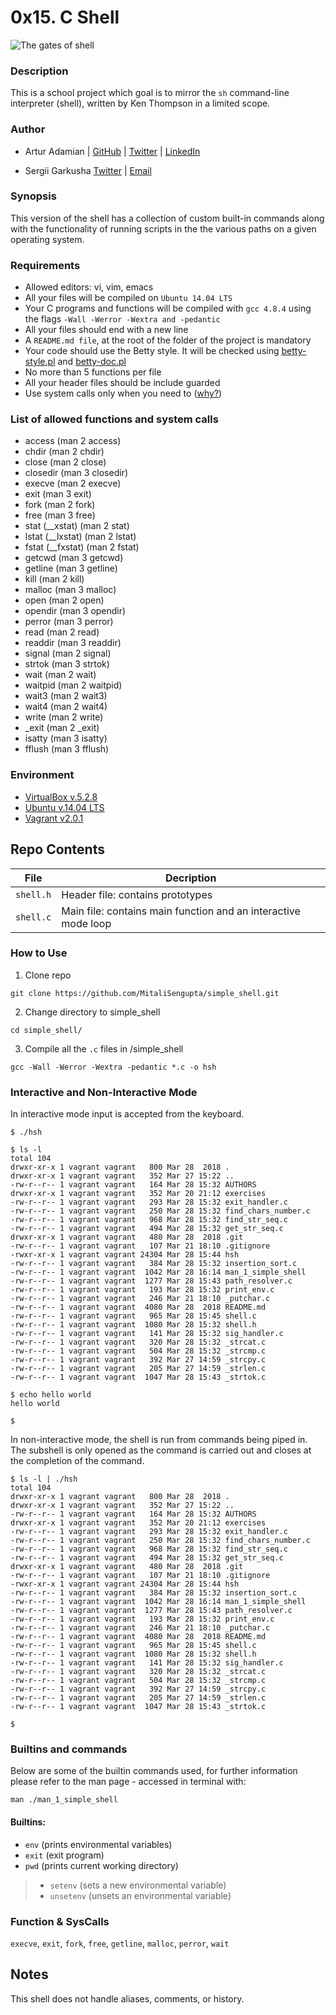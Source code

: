 # 0x15. C Shell

![The gates of shell](https://raw.githubusercontent.com/Cu7ious/simple_shell/medium/assets/shell.jpeg)

### Description
This is a school project which goal is to mirror the `sh` command-line interpreter (shell), written by Ken Thompson
in a limited scope.

### Author
* Artur Adamian | [GitHub](https://github.com/arturadamian) | [Twitter](https://twitter.com/arturadamian) | [LinkedIn](https://www.linkedin.com/in/arturadamian/)

* Sergii Garkusha [Twitter](https://twitter.com/Cu7ious) | [Email](garkusha.sergiy@gmail.com)

### Synopsis
This version of the shell has a collection of custom built-in commands along
with the functionality of running scripts in the the various paths on a given operating system.

### Requirements
* Allowed editors: vi, vim, emacs
* All your files will be compiled on `Ubuntu 14.04 LTS`
* Your C programs and functions will be compiled with `gcc 4.8.4` using the flags `-Wall -Werror -Wextra and -pedantic`
* All your files should end with a new line
* A `README.md file`, at the root of the folder of the project is mandatory
* Your code should use the Betty style. It will be checked using [betty-style.pl](https://github.com/holbertonschool/Betty/blob/master/betty-style.pl) and [betty-doc.pl](https://github.com/holbertonschool/Betty/blob/master/betty-style.pl)
* No more than 5 functions per file
* All your header files should be include guarded
* Use system calls only when you need to ([why?](//www.quora.com/Why-are-system-calls-expensive-in-operating-systems))

### List of allowed functions and system calls
* access (man 2 access)
* chdir (man 2 chdir)
* close (man 2 close)
* closedir (man 3 closedir)
* execve (man 2 execve)
* exit (man 3 exit)
* fork (man 2 fork)
* free (man 3 free)
* stat (__xstat) (man 2 stat)
* lstat (__lxstat) (man 2 lstat)
* fstat (__fxstat) (man 2 fstat)
* getcwd (man 3 getcwd)
* getline (man 3 getline)
* kill (man 2 kill)
* malloc (man 3 malloc)
* open (man 2 open)
* opendir (man 3 opendir)
* perror (man 3 perror)
* read (man 2 read)
* readdir (man 3 readdir)
* signal (man 2 signal)
* strtok (man 3 strtok)
* wait (man 2 wait)
* waitpid (man 2 waitpid)
* wait3 (man 2 wait3)
* wait4 (man 2 wait4)
* write (man 2 write)
* _exit (man 2 _exit)
* isatty (man 3 isatty)
* fflush (man 3 fflush)

### Environment
* [VirtualBox v.5.2.8](https://www.virtualbox.org/)
* [Ubuntu v.14.04 LTS](https://atlas.hashicorp.com/ubuntu/boxes/trusty64)
* [Vagrant v2.0.1](https://www.vagrantup.com/)

## Repo Contents

|   **File**    |  **Decription**                       |
|---------------|---------------------------------------|
|  `shell.h`	|  Header file: contains prototypes	|
|  `shell.c`	|  Main file: contains main function and an interactive mode loop|

### How to Use

1. Clone repo
```
git clone https://github.com/MitaliSengupta/simple_shell.git
```
2. Change directory to simple_shell
```
cd simple_shell/
```
3. Compile all the `.c` files in /simple_shell
```
gcc -Wall -Werror -Wextra -pedantic *.c -o hsh
```

### Interactive and Non-Interactive Mode

In interactive mode input is accepted from the keyboard.

```
$ ./hsh

$ ls -l
total 104
drwxr-xr-x 1 vagrant vagrant   800 Mar 28  2018 .
drwxr-xr-x 1 vagrant vagrant   352 Mar 27 15:22 ..
-rw-r--r-- 1 vagrant vagrant   164 Mar 28 15:32 AUTHORS
drwxr-xr-x 1 vagrant vagrant   352 Mar 20 21:12 exercises
-rw-r--r-- 1 vagrant vagrant   293 Mar 28 15:32 exit_handler.c
-rw-r--r-- 1 vagrant vagrant   250 Mar 28 15:32 find_chars_number.c
-rw-r--r-- 1 vagrant vagrant   968 Mar 28 15:32 find_str_seq.c
-rw-r--r-- 1 vagrant vagrant   494 Mar 28 15:32 get_str_seq.c
drwxr-xr-x 1 vagrant vagrant   480 Mar 28  2018 .git
-rw-r--r-- 1 vagrant vagrant   107 Mar 21 18:10 .gitignore
-rwxr-xr-x 1 vagrant vagrant 24304 Mar 28 15:44 hsh
-rw-r--r-- 1 vagrant vagrant   384 Mar 28 15:32 insertion_sort.c
-rw-r--r-- 1 vagrant vagrant  1042 Mar 28 16:14 man_1_simple_shell
-rw-r--r-- 1 vagrant vagrant  1277 Mar 28 15:43 path_resolver.c
-rw-r--r-- 1 vagrant vagrant   193 Mar 28 15:32 print_env.c
-rw-r--r-- 1 vagrant vagrant   246 Mar 21 18:10 _putchar.c
-rw-r--r-- 1 vagrant vagrant  4080 Mar 28  2018 README.md
-rw-r--r-- 1 vagrant vagrant   965 Mar 28 15:45 shell.c
-rw-r--r-- 1 vagrant vagrant  1080 Mar 28 15:32 shell.h
-rw-r--r-- 1 vagrant vagrant   141 Mar 28 15:32 sig_handler.c
-rw-r--r-- 1 vagrant vagrant   320 Mar 28 15:32 _strcat.c
-rw-r--r-- 1 vagrant vagrant   504 Mar 28 15:32 _strcmp.c
-rw-r--r-- 1 vagrant vagrant   392 Mar 27 14:59 _strcpy.c
-rw-r--r-- 1 vagrant vagrant   205 Mar 27 14:59 _strlen.c
-rw-r--r-- 1 vagrant vagrant  1047 Mar 28 15:43 _strtok.c

$ echo hello world
hello world

$
```

In non-interactive mode, the shell is run from commands being piped in. The subshell
is only opened as the command is carried out and closes at the completion of the command.

```
$ ls -l | ./hsh
total 104
drwxr-xr-x 1 vagrant vagrant   800 Mar 28  2018 .
drwxr-xr-x 1 vagrant vagrant   352 Mar 27 15:22 ..
-rw-r--r-- 1 vagrant vagrant   164 Mar 28 15:32 AUTHORS
drwxr-xr-x 1 vagrant vagrant   352 Mar 20 21:12 exercises
-rw-r--r-- 1 vagrant vagrant   293 Mar 28 15:32 exit_handler.c
-rw-r--r-- 1 vagrant vagrant   250 Mar 28 15:32 find_chars_number.c
-rw-r--r-- 1 vagrant vagrant   968 Mar 28 15:32 find_str_seq.c
-rw-r--r-- 1 vagrant vagrant   494 Mar 28 15:32 get_str_seq.c
drwxr-xr-x 1 vagrant vagrant   480 Mar 28  2018 .git
-rw-r--r-- 1 vagrant vagrant   107 Mar 21 18:10 .gitignore
-rwxr-xr-x 1 vagrant vagrant 24304 Mar 28 15:44 hsh
-rw-r--r-- 1 vagrant vagrant   384 Mar 28 15:32 insertion_sort.c
-rw-r--r-- 1 vagrant vagrant  1042 Mar 28 16:14 man_1_simple_shell
-rw-r--r-- 1 vagrant vagrant  1277 Mar 28 15:43 path_resolver.c
-rw-r--r-- 1 vagrant vagrant   193 Mar 28 15:32 print_env.c
-rw-r--r-- 1 vagrant vagrant   246 Mar 21 18:10 _putchar.c
-rw-r--r-- 1 vagrant vagrant  4080 Mar 28  2018 README.md
-rw-r--r-- 1 vagrant vagrant   965 Mar 28 15:45 shell.c
-rw-r--r-- 1 vagrant vagrant  1080 Mar 28 15:32 shell.h
-rw-r--r-- 1 vagrant vagrant   141 Mar 28 15:32 sig_handler.c
-rw-r--r-- 1 vagrant vagrant   320 Mar 28 15:32 _strcat.c
-rw-r--r-- 1 vagrant vagrant   504 Mar 28 15:32 _strcmp.c
-rw-r--r-- 1 vagrant vagrant   392 Mar 27 14:59 _strcpy.c
-rw-r--r-- 1 vagrant vagrant   205 Mar 27 14:59 _strlen.c
-rw-r--r-- 1 vagrant vagrant  1047 Mar 28 15:43 _strtok.c

$
```
### Builtins and commands
Below are some of the builtin commands used, for further information please refer to the man page - accessed in terminal with:
```
man ./man_1_simple_shell
```
#### Builtins:
* `env` (prints environmental variables)
* `exit` (exit program)
* `pwd` (prints current working directory)
> * `setenv` (sets a new environmental variable)
> * `unsetenv` (unsets an environmental variable)

### Function & SysCalls
`execve`, `exit`, `fork`, `free`, `getline`, `malloc`, `perror`, `wait`

## Notes
This shell does not handle aliases, comments, or history.

